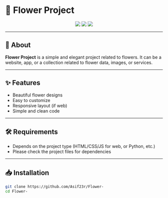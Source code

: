 # 🌸 Flower Project

<p align="center">
  <img src="https://img.shields.io/github/languages/top/Asif23r/Flower-" />
  <img src="https://img.shields.io/github/repo-size/Asif23r/Flower-" />
  <img src="https://img.shields.io/github/last-commit/Asif23r/Flower-" />
</p>

---

## 🌼 About

**Flower Project** is a simple and elegant project related to flowers. It can be a website, app, or a collection related to flower data, images, or services.

---

## ✨ Features

- Beautiful flower designs
- Easy to customize
- Responsive layout (if web)
- Simple and clean code

---

## 🛠️ Requirements

- Depends on the project type (HTML/CSS/JS for web, or Python, etc.)
- Please check the project files for dependencies

---

## 📥 Installation

```bash
git clone https://github.com/Asif23r/Flower-
cd Flower-
